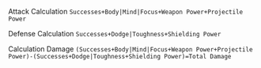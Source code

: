 Attack Calculation
``Successes+Body|Mind|Focus+Weapon Power+Projectile Power``

Defense Calculation
``Successes+Dodge|Toughness+Shielding Power``

Calculation Damage
``(Successes+Body|Mind|Focus+Weapon Power+Projectile Power)-(Successes+Dodge|Toughness+Shielding Power)=Total Damage``